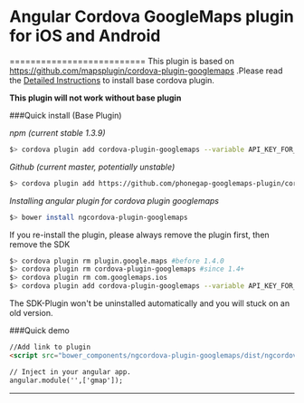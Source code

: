 # Angular Cordova GoogleMaps plugin for iOS and Android
==========================
This plugin is based on https://github.com/mapsplugin/cordova-plugin-googlemaps .Please read the [Detailed Instructions](https://github.com/phonegap-googlemaps-plugin/cordova-plugin-googlemaps/wiki/Installation) to install base cordova plugin. 

**This plugin will not work without base plugin**

###Quick install (Base Plugin)

*npm (current stable 1.3.9)*
```bash
$> cordova plugin add cordova-plugin-googlemaps --variable API_KEY_FOR_ANDROID="YOUR_ANDROID_API_KEY_IS_HERE" --variable API_KEY_FOR_IOS="YOUR_IOS_API_KEY_IS_HERE"
```

*Github (current master, potentially unstable)*
```bash
$> cordova plugin add https://github.com/phonegap-googlemaps-plugin/cordova-plugin-googlemaps --variable API_KEY_FOR_ANDROID="YOUR_ANDROID_API_KEY_IS_HERE" --variable API_KEY_FOR_IOS="YOUR_IOS_API_KEY_IS_HERE"
```
*Installing angular plugin for cordova plugin googlemaps*
```bash
$> bower install ngcordova-plugin-googlemaps
```

If you re-install the plugin, please always remove the plugin first, then remove the SDK

```bash
$> cordova plugin rm plugin.google.maps #before 1.4.0
$> cordova plugin rm cordova-plugin-googlemaps #since 1.4+
$> cordova plugin rm com.googlemaps.ios
$> cordova plugin add cordova-plugin-googlemaps --variable API_KEY_FOR_ANDROID="YOUR_ANDROID_API_KEY_IS_HERE" --variable API_KEY_FOR_IOS="YOUR_IOS_API_KEY_IS_HERE"
```

The SDK-Plugin won't be uninstalled automatically and you will stuck on an old version.

###Quick demo

```html
//Add link to plugin
<script src="bower_components/ngcordova-plugin-googlemaps/dist/ngcordova-plugin-googlemaps.min.js"></script>

// Inject in your angular app.
angular.module('',['gmap']);


```

-----


